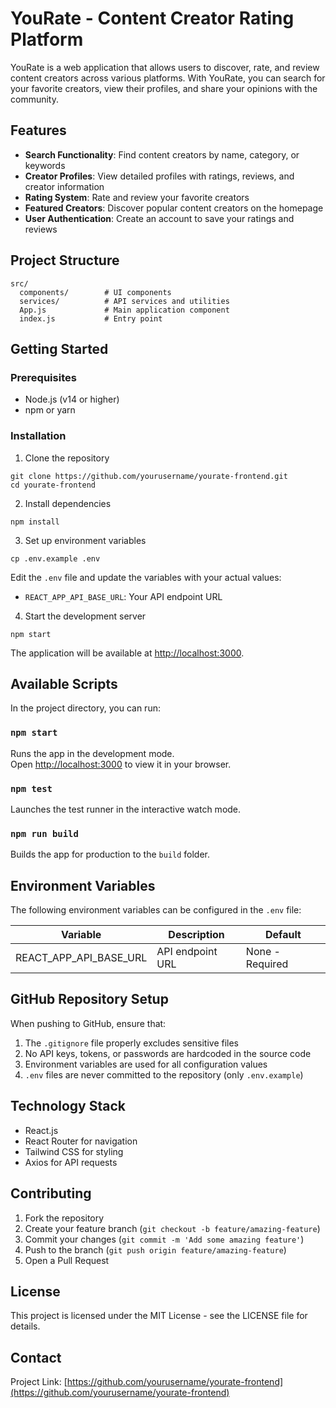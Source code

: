 # YouRate - Content Creator Rating Platform

YouRate is a web application that allows users to discover, rate, and review content creators across various platforms. With YouRate, you can search for your favorite creators, view their profiles, and share your opinions with the community.

## Features

- **Search Functionality**: Find content creators by name, category, or keywords
- **Creator Profiles**: View detailed profiles with ratings, reviews, and creator information
- **Rating System**: Rate and review your favorite creators
- **Featured Creators**: Discover popular content creators on the homepage
- **User Authentication**: Create an account to save your ratings and reviews

## Project Structure

```
src/
  components/        # UI components
  services/          # API services and utilities
  App.js             # Main application component
  index.js           # Entry point
```

## Getting Started

### Prerequisites

- Node.js (v14 or higher)
- npm or yarn

### Installation

1. Clone the repository
```
git clone https://github.com/yourusername/yourate-frontend.git
cd yourate-frontend
```

2. Install dependencies
```
npm install
```

3. Set up environment variables
```
cp .env.example .env
```
Edit the `.env` file and update the variables with your actual values:
- `REACT_APP_API_BASE_URL`: Your API endpoint URL

4. Start the development server
```
npm start
```

The application will be available at [http://localhost:3000](http://localhost:3000).

## Available Scripts

In the project directory, you can run:

### `npm start`

Runs the app in the development mode.\
Open [http://localhost:3000](http://localhost:3000) to view it in your browser.

### `npm test`

Launches the test runner in the interactive watch mode.

### `npm run build`

Builds the app for production to the `build` folder.

## Environment Variables

The following environment variables can be configured in the `.env` file:

| Variable | Description | Default |
|----------|-------------|---------|
| REACT_APP_API_BASE_URL | API endpoint URL | None - Required |

## GitHub Repository Setup

When pushing to GitHub, ensure that:

1. The `.gitignore` file properly excludes sensitive files
2. No API keys, tokens, or passwords are hardcoded in the source code
3. Environment variables are used for all configuration values
4. `.env` files are never committed to the repository (only `.env.example`)

## Technology Stack

- React.js
- React Router for navigation
- Tailwind CSS for styling
- Axios for API requests

## Contributing

1. Fork the repository
2. Create your feature branch (`git checkout -b feature/amazing-feature`)
3. Commit your changes (`git commit -m 'Add some amazing feature'`)
4. Push to the branch (`git push origin feature/amazing-feature`)
5. Open a Pull Request

## License

This project is licensed under the MIT License - see the LICENSE file for details.

## Contact

Project Link: [https://github.com/yourusername/yourate-frontend](https://github.com/yourusername/yourate-frontend)
